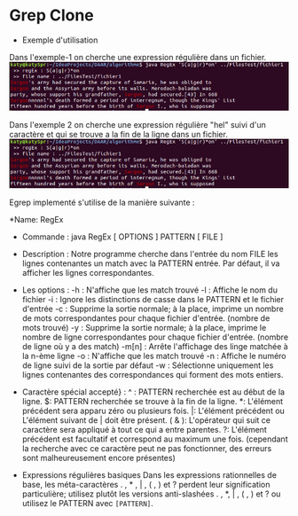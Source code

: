 # Grep Clone

* Exemple d'utilisation

Dans l'exemple-1 on cherche une expression régulière dans un fichier.
![alt text](resultsRapport/exemple1.png)

Dans l'exemple 2 on cherche une expression régulière "hel" suivi d'un caractère et qui se trouve a la fin de la ligne dans un fichier.
![alt text](resultsRapport/exemple1.png)


Egrep implementé s'utilise de la manière suivante :

*Name: 
RegEx 

* Commande : 
java RegEx [ OPTIONS ] PATTERN [ FILE ]

* Description : 
Notre programme cherche dans l'entrée du nom FILE les lignes contenantes un match avec la PATTERN entrée. Par défaut, il va afficher les lignes correspondantes.

* Les options :
-h : N'affiche que les match trouvé
-l : Affiche le nom du fichier
-i : Ignore les distinctions de casse dans le PATTERN et le fichier d'entrée
-c : Supprime la sortie normale; à la place, imprime un nombre de mots correspondantes pour chaque fichier d'entrée. (nombre de mots trouvé)
-y : Supprime la sortie normale; à la place, imprime le nombre de ligne correspondantes pour chaque fichier d'entrée. (nombre de ligne où y a des match)
-m[n] : Arrête l'affichage des linge matchée à la n-ème ligne
-o : N'affiche que les match trouvé
-n : Affiche le numéro de ligne suivi de la sortie par défaut
-w : Sélectionne uniquement les lignes contenantes des correspondances qui forment des mots entiers.

* Caractère spécial accepté} :
^ : PATTERN recherchée est au début de la ligne.
$: PATTERN recherchée se trouve à la fin de la ligne.
*: L'élément précédent sera apparu zéro ou plusieurs fois.
|: L'élément précédent ou L'élément suivant de $\vert$ doit être présent.
( & ): L'opérateur qui suit ce caractère sera appliqué à tout ce qui a entre parentes.
?: L'élément précédent est facultatif et correspond au maximum une fois. (cependant la recherche avec ce caractère peut ne pas fonctionner, des erreurs sont malheureusement encore présentes)

* Expressions régulières basiques
Dans les expressions rationnelles de base, les méta-caractères  . , * , | , ( , ) et ? perdent leur signification particulière; utilisez plutôt les versions anti-slashées \. , \*, \| , \( , \) et \? ou utilisez le PATTERN avec `[PATTERN]`.
